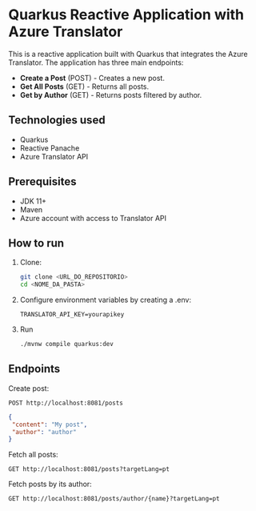 # Quarkus Reactive Application with Azure Translator

This is a reactive application built with Quarkus that integrates the Azure Translator. The application has three main endpoints:

- **Create a Post** (POST) - Creates a new post.
- **Get All Posts** (GET) - Returns all posts.
- **Get by Author** (GET) - Returns posts filtered by author.

## Technologies used

- Quarkus
- Reactive Panache
- Azure Translator API

## Prerequisites

- JDK 11+
- Maven
- Azure account with access to Translator API

## How to run

1. Clone:
   ```bash
   git clone <URL_DO_REPOSITORIO>
   cd <NOME_DA_PASTA>
   ```

2. Configure environment variables by creating a .env:
   ```.env
   TRANSLATOR_API_KEY=yourapikey
   ```
3. Run
   ```bash
   ./mvnw compile quarkus:dev
   ```

## Endpoints

Create post:
   ```http
   POST http://localhost:8081/posts
   ```
   ```json
   {
    "content": "My post",
    "author": "author"
   }
   ```

Fetch all posts:


   ```http
   GET http://localhost:8081/posts?targetLang=pt
   ```

Fetch posts by its author:

   ```http
   GET http://localhost:8081/posts/author/{name}?targetLang=pt
   ```